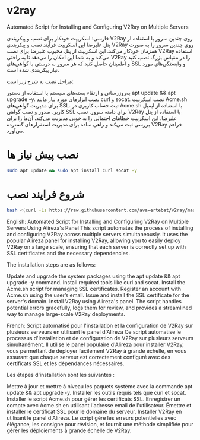 # v2ray
Automated Script for Installing and Configuring V2Ray on Multiple Servers






فارسی:
اسکریپت خودکار برای نصب و پیکربندی V2Ray روی چندین سرور با استفاده از پنل علیرضا
این اسکریپت فرآیند نصب و پیکربندی V2Ray روی چندین سرور را به صورت همزمان خودکار می‌کند. این اسکریپت از پنل محبوب علیرضا برای نصب V2Ray استفاده می‌کند و به شما این امکان را می‌دهد تا به راحتی V2Ray را در مقیاس بزرگ نصب کنید و اطمینان حاصل کنید که هر سرور به درستی با گواهی‌های SSL و وابستگی‌های مورد نیاز پیکربندی شده است.

مراحل نصب به شرح زیر است:

به‌روزرسانی و ارتقاء بسته‌های سیستم با استفاده از دستور apt update && apt upgrade -y.
نصب ابزارهای مورد نیاز مانند curl و socat.
نصب اسکریپت Acme.sh برای مدیریت گواهی‌های SSL.
ثبت حساب کاربری در Acme.sh با استفاده از ایمیل کاربر.
صدور و نصب گواهی SSL برای دامنه سرور.
نصب V2Ray با استفاده از پنل علیرضا.
این اسکریپت خطاهای احتمالی را به خوبی مدیریت می‌کند، آن‌ها را برای بررسی ثبت می‌کند و راهی ساده برای مدیریت استقرارهای گسترده V2Ray فراهم می‌آورد.

# نصب پیش نیاز ها

```sh
sudo apt update && sudo apt install curl socat -y

```


# شروع فرایند نصب

```sh
bash <(curl -Ls https://raw.githubusercontent.com/ava-ertebat/v2ray/master/install.sh)
```

English:
Automated Script for Installing and Configuring V2Ray on Multiple Servers Using Alireza's Panel
This script automates the process of installing and configuring V2Ray across multiple servers simultaneously. It uses the popular Alireza panel for installing V2Ray, allowing you to easily deploy V2Ray on a large scale, ensuring that each server is correctly set up with SSL certificates and the necessary dependencies.

The installation steps are as follows:

Update and upgrade the system packages using the apt update && apt upgrade -y command.
Install required tools like curl and socat.
Install the Acme.sh script for managing SSL certificates.
Register an account with Acme.sh using the user’s email.
Issue and install the SSL certificate for the server's domain.
Install V2Ray using Alireza's panel.
The script handles potential errors gracefully, logs them for review, and provides a streamlined way to manage large-scale V2Ray deployments.

French:
Script automatisé pour l'installation et la configuration de V2Ray sur plusieurs serveurs en utilisant le panel d'Alireza
Ce script automatise le processus d'installation et de configuration de V2Ray sur plusieurs serveurs simultanément. Il utilise le panel populaire d'Alireza pour installer V2Ray, vous permettant de déployer facilement V2Ray à grande échelle, en vous assurant que chaque serveur est correctement configuré avec des certificats SSL et les dépendances nécessaires.

Les étapes d'installation sont les suivantes :

Mettre à jour et mettre à niveau les paquets système avec la commande apt update && apt upgrade -y.
Installer les outils requis tels que curl et socat.
Installer le script Acme.sh pour gérer les certificats SSL.
Enregistrer un compte avec Acme.sh en utilisant l'adresse email de l'utilisateur.
Émettre et installer le certificat SSL pour le domaine du serveur.
Installer V2Ray en utilisant le panel d'Alireza.
Le script gère les erreurs potentielles avec élégance, les consigne pour révision, et fournit une méthode simplifiée pour gérer les déploiements à grande échelle de V2Ray.

